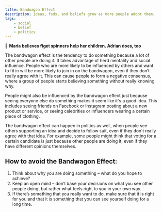 ```yaml
---
title: Bandwagon Effect
description: Ideas, fads, and beliefs grow as more people adopt them.
tags: 
    - social
    - belief
    - politics
---
```


💬  **Maria believes figet spinners help her children. Adrian does, too**

The bandwagon effect is the tendency to do something because a lot of other people are doing it. It takes advantage of herd mentality and social influence. People who are more likely to be influenced by others and want to fit in will be more likely to join in on the bandwagon, even if they don’t really agree with it. This can cause people to form a negative consensus, where a group of people starts believing something without really knowing why.

People might also be influenced by the bandwagon effect just because seeing everyone else do something makes it seem like it's a good idea. This includes seeing friends on Facebook or Instagram posting about a new product or service, or seeing celebrities or influencers wearing a certain piece of clothing.

The bandwagon effect can happen in politics as well, when people see others supporting an idea and decide to follow suit, even if they don't really agree with that idea. For example, some people might think that voting for a certain candidate is just because other people are doing it, even if they have different opinions themselves.

## How to avoid the Bandwagon Effect: 

1. Think about why you are doing something – what do you hope to achieve? 
2. Keep an open mind – don’t base your decisions on what you see other people doing, but rather what feels right to you in your own way.
3. If there’s something that you really want to do, make sure that it is right for you and that it is something that you can see yourself doing for a long time.